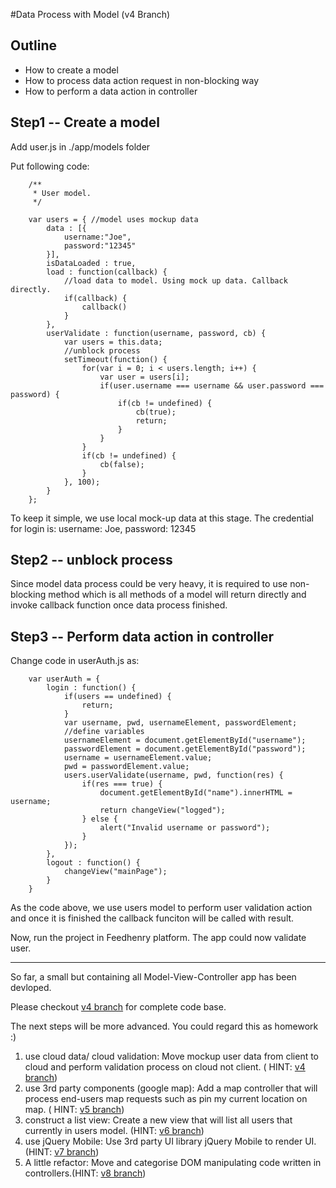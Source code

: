 #Data Process with Model (v4 Branch)

## Outline

* How to create a model
* How to process data action request in non-blocking way
* How to perform a data action in controller

## Step1 -- Create a model

Add user.js in ./app/models folder 

Put following code:

		/**
		 * User model.
		 */
		
		var users = { //model uses mockup data
			data : [{
				username:"Joe",
				password:"12345"
			}],
			isDataLoaded : true,
			load : function(callback) {
				//load data to model. Using mock up data. Callback directly.
				if(callback) {
					callback()
				}
			},
			userValidate : function(username, password, cb) {
				var users = this.data;
				//unblock process
				setTimeout(function() {
					for(var i = 0; i < users.length; i++) {
						var user = users[i];
						if(user.username === username && user.password === password) {
							if(cb != undefined) {
								cb(true);
								return;
							}
						}
					}
					if(cb != undefined) {
						cb(false);
					}
				}, 100);
			}
		};

To keep it simple, we use local mock-up data at this stage. The credential for login is: username: Joe, password: 12345

## Step2 -- unblock process

Since model data process could be very heavy, it is required to use non-blocking method which is all methods of a model will return directly and invoke callback function once data process finished.

## Step3 -- Perform data action in controller

Change code in userAuth.js as:

		var userAuth = {
			login : function() {
				if(users == undefined) {
					return;
				}
				var username, pwd, usernameElement, passwordElement;
				//define variables
				usernameElement = document.getElementById("username");
				passwordElement = document.getElementById("password");
				username = usernameElement.value;
				pwd = passwordElement.value;
				users.userValidate(username, pwd, function(res) {
					if(res === true) {
						document.getElementById("name").innerHTML = username;
						return changeView("logged");
					} else {
						alert("Invalid username or password");
					}
				});
			},
			logout : function() {
				changeView("mainPage");
			}
		}
		
As the code above, we use users model to perform user validation action and once it is finished the callback funciton will be called with result.

Now, run the project in Feedhenry platform. The app could now validate user. 

------

So far, a small but containing all Model-View-Controller app has been devloped.

Please checkout <a href="https://github.com/feedhenry/fh-mvc-simple/tree/v4">v4 branch</a> for complete code base.

The next steps will be more advanced. You could regard this as homework :)

1. use cloud data/ cloud validation: Move mockup user data from client to cloud and perform validation process on cloud not client. ( HINT: <a href="https://github.com/feedhenry/fh-mvc-simple/tree/v4">v4 branch</a>)
2. use 3rd party components  (google map): Add a map controller that will process end-users map requests such as pin my current location on map. ( HINT: <a href="https://github.com/feedhenry/fh-mvc-simple/tree/v5">v5 branch</a>)
3. construct a list view: Create a new view that will list all users that currently in users model. (HINT: <a href="https://github.com/feedhenry/fh-mvc-simple/tree/v6">v6 branch</a>)
4. use jQuery Mobile: Use 3rd party UI library jQuery Mobile to render UI.  (HINT: <a href="https://github.com/feedhenry/fh-mvc-simple/tree/v7">v7 branch</a>)
5. A little refactor: Move and categorise DOM manipulating code written in controllers.(HINT: <a href="https://github.com/feedhenry/fh-mvc-simple/tree/v8">v8 branch</a>)

